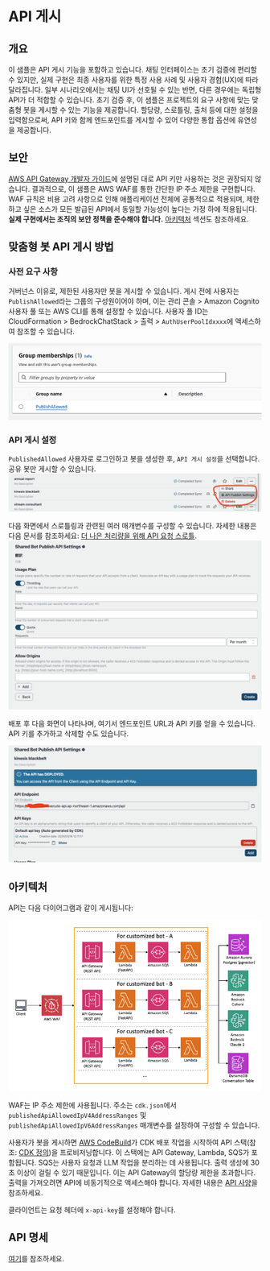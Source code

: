 # API 게시

## 개요

이 샘플은 API 게시 기능을 포함하고 있습니다. 채팅 인터페이스는 초기 검증에 편리할 수 있지만, 실제 구현은 최종 사용자를 위한 특정 사용 사례 및 사용자 경험(UX)에 따라 달라집니다. 일부 시나리오에서는 채팅 UI가 선호될 수 있는 반면, 다른 경우에는 독립형 API가 더 적합할 수 있습니다. 초기 검증 후, 이 샘플은 프로젝트의 요구 사항에 맞는 맞춤형 봇을 게시할 수 있는 기능을 제공합니다. 할당량, 스로틀링, 출처 등에 대한 설정을 입력함으로써, API 키와 함께 엔드포인트를 게시할 수 있어 다양한 통합 옵션에 유연성을 제공합니다.

## 보안

[AWS API Gateway 개발자 가이드](https://docs.aws.amazon.com/apigateway/latest/developerguide/api-gateway-api-usage-plans.html)에 설명된 대로 API 키만 사용하는 것은 권장되지 않습니다. 결과적으로, 이 샘플은 AWS WAF를 통한 간단한 IP 주소 제한을 구현합니다. WAF 규칙은 비용 고려 사항으로 인해 애플리케이션 전체에 공통적으로 적용되며, 제한하고 싶은 소스가 모든 발급된 API에서 동일할 가능성이 높다는 가정 하에 적용됩니다. **실제 구현에서는 조직의 보안 정책을 준수해야 합니다.** [아키텍처](#architecture) 섹션도 참조하세요.

## 맞춤형 봇 API 게시 방법

### 사전 요구 사항

거버넌스 이유로, 제한된 사용자만 봇을 게시할 수 있습니다. 게시 전에 사용자는 `PublishAllowed`라는 그룹의 구성원이어야 하며, 이는 관리 콘솔 > Amazon Cognito 사용자 풀 또는 AWS CLI를 통해 설정할 수 있습니다. 사용자 풀 ID는 CloudFormation > BedrockChatStack > 출력 > `AuthUserPoolIdxxxx`에 액세스하여 참조할 수 있습니다.

![](./imgs/group_membership_publish_allowed.png)

### API 게시 설정

`PublishedAllowed` 사용자로 로그인하고 봇을 생성한 후, `API 게시 설정`을 선택합니다. 공유 봇만 게시할 수 있습니다.
![](./imgs/bot_api_publish_screenshot.png)

다음 화면에서 스로틀링과 관련된 여러 매개변수를 구성할 수 있습니다. 자세한 내용은 다음 문서를 참조하세요: [더 나은 처리량을 위해 API 요청 스로틀](https://docs.aws.amazon.com/apigateway/latest/developerguide/api-gateway-request-throttling.html).
![](./imgs/bot_api_publish_screenshot2.png)

배포 후 다음 화면이 나타나며, 여기서 엔드포인트 URL과 API 키를 얻을 수 있습니다. API 키를 추가하고 삭제할 수도 있습니다.

![](./imgs/bot_api_publish_screenshot3.png)

## 아키텍처

API는 다음 다이어그램과 같이 게시됩니다:

![](./imgs/published_arch.png)

WAF는 IP 주소 제한에 사용됩니다. 주소는 `cdk.json`에서 `publishedApiAllowedIpV4AddressRanges` 및 `publishedApiAllowedIpV6AddressRanges` 매개변수를 설정하여 구성할 수 있습니다.

사용자가 봇을 게시하면 [AWS CodeBuild](https://aws.amazon.com/codebuild/)가 CDK 배포 작업을 시작하여 API 스택(참조: [CDK 정의](../cdk/lib/api-publishment-stack.ts))을 프로비저닝합니다. 이 스택에는 API Gateway, Lambda, SQS가 포함됩니다. SQS는 사용자 요청과 LLM 작업을 분리하는 데 사용됩니다. 출력 생성에 30초 이상이 걸릴 수 있기 때문입니다. 이는 API Gateway의 할당량 제한을 초과합니다. 출력을 가져오려면 API에 비동기적으로 액세스해야 합니다. 자세한 내용은 [API 사양](#api-specification)을 참조하세요.

클라이언트는 요청 헤더에 `x-api-key`를 설정해야 합니다.

## API 명세

[여기](https://aws-samples.github.io/bedrock-chat)를 참조하세요.